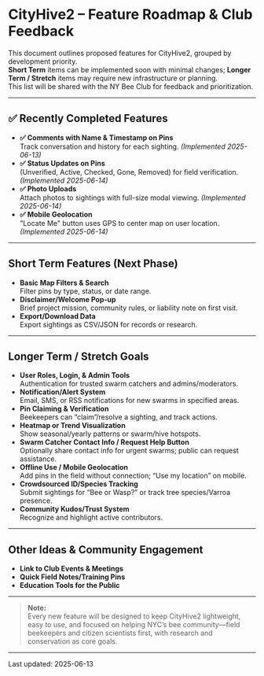 # CityHive2 – Feature Roadmap & Club Feedback

This document outlines proposed features for CityHive2, grouped by development priority.  
**Short Term** items can be implemented soon with minimal changes; **Longer Term / Stretch** items may require new infrastructure or planning.  
This list will be shared with the NY Bee Club for feedback and prioritization.

---

## ✅ Recently Completed Features

- **✅ Comments with Name & Timestamp on Pins**  
  Track conversation and history for each sighting. *(Implemented 2025-06-13)*
- **✅ Status Updates on Pins**  
  (Unverified, Active, Checked, Gone, Removed) for field verification. *(Implemented 2025-06-14)*
- **✅ Photo Uploads**  
  Attach photos to sightings with full-size modal viewing. *(Implemented 2025-06-14)*
- **✅ Mobile Geolocation**  
  "Locate Me" button uses GPS to center map on user location. *(Implemented 2025-06-14)*

---

## Short Term Features (Next Phase)

- **Basic Map Filters & Search**  
  Filter pins by type, status, or date range.
- **Disclaimer/Welcome Pop-up**  
  Brief project mission, community rules, or liability note on first visit.
- **Export/Download Data**  
  Export sightings as CSV/JSON for records or research.

---

## Longer Term / Stretch Goals

- **User Roles, Login, & Admin Tools**  
  Authentication for trusted swarm catchers and admins/moderators.
- **Notification/Alert System**  
  Email, SMS, or RSS notifications for new swarms in specified areas.
- **Pin Claiming & Verification**  
  Beekeepers can “claim”/resolve a sighting, and track actions.
- **Heatmap or Trend Visualization**  
  Show seasonal/yearly patterns or swarm/hive hotspots.
- **Swarm Catcher Contact Info / Request Help Button**  
  Optionally share contact info for urgent swarms; public can request assistance.
- **Offline Use / Mobile Geolocation**  
  Add pins in the field without connection; “Use my location” on mobile.
- **Crowdsourced ID/Species Tracking**  
  Submit sightings for “Bee or Wasp?” or track tree species/Varroa presence.
- **Community Kudos/Trust System**  
  Recognize and highlight active contributors.

---

## Other Ideas & Community Engagement

- **Link to Club Events & Meetings**
- **Quick Field Notes/Training Pins**
- **Education Tools for the Public**

---

> **Note:**  
> Every new feature will be designed to keep CityHive2 lightweight, easy to use, and focused on helping NYC’s bee community—field beekeepers and citizen scientists first, with research and conservation as core goals.

---

Last updated: 2025-06-13
